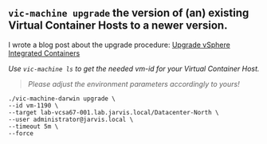 ## `vic-machine upgrade` the version of (an) existing Virtual Container Hosts to a newer version.

I wrote a blog post about the upgrade procedure: [Upgrade vSphere Integrated Containers](https://rguske.github.io/post/upgrade-vsphere-integrated-containers)

*Use `vic-machine ls` to get the needed vm-id for your Virtual Container Host.*

> *Please adjust the environment parameters accordingly to yours!*

```
./vic-machine-darwin upgrade \
--id vm-1190 \
--target lab-vcsa67-001.lab.jarvis.local/Datacenter-North \
--user administrator@jarvis.local \
--timeout 5m \
--force
```